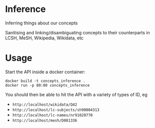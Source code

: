# Inference

Inferring things about our concepts

Sanitising and linking/disambiguating concepts to their counterparts in LCSH, MeSH, Wikipedia, Wikidata, etc

# Usage

Start the API inside a docker container:

```
docker build -t concepts_inference .
docker run -p 80:80 concepts_inference
```

You should then be able to hit the API with a variety of types of ID, eg

- `http://localhost/wikidata/Q42`
- `http://localhost/lc-subjects/sh90004313`
- `http://localhost/lc-names/nr91020770`
- `http://localhost/mesh/D001336`
